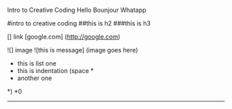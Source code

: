 Intro to Creative Coding
Hello
Bounjour
Whatapp

#intro to creative coding
##this is h2
###this is h3

[] link
[google.com] (http://google.com)

![] image
![this is message] (image goes here)

* this is list one
 * this is indentation (space *
* another one

*)
*0
***
